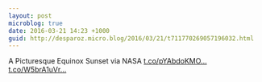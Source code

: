 ```yaml
---
layout: post
microblog: true
date: 2016-03-21 14:23 +1000
guid: http://desparoz.micro.blog/2016/03/21/t711770269057196032.html
---
```

A Picturesque Equinox Sunset  via NASA [t.co/pYAbdoKMO...](https://t.co/pYAbdoKMOg) [t.co/W5brA1uVr...](https://t.co/W5brA1uVr0)
